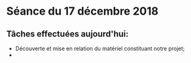 # Séance du 17 décembre 2018
## Tâches effectuées aujourd'hui:
+ Découverte et mise en relation du matériel constituant notre projet;
+
